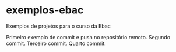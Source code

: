 # exemplos-ebac
Exemplos de projetos para o curso da Ebac

Primeiro exemplo de commit e push no repositório remoto.
Segundo commit.
Terceiro commit.
Quarto commit.
